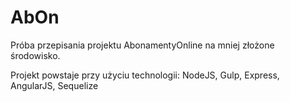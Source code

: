 AbOn
====
Próba przepisania projektu AbonamentyOnline na mniej złożone środowisko.

Projekt powstaje przy użyciu technologii: NodeJS, Gulp, Express, AngularJS, Sequelize
